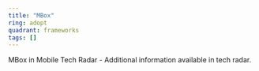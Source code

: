 ```yaml
---
title: "MBox"
ring: adopt
quadrant: frameworks
tags: []
---
```


MBox in Mobile Tech Radar - Additional information available in tech radar. 
